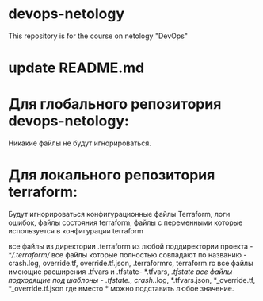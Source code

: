 # devops-netology
This repository is for the course on netology "DevOps"


# update README.md

# Для глобального репозитория devops-netology:
Никакие файлы не будут игнорироваться.

# Для локального репозитория terraform:
Будут игнорироваться конфигурационные файлы Terraform, логи ошибок, файлы состояния terraform, файлы с переменными которые используется в конфигурации terraform

все файлы из директории .terraform из любой поддиректории проекта - **/.terraform/*
все файлы которые полностью совпадают по названию - crash.log, override.tf, override.tf.json, .terraformrc, terraform.rc
все файлы имеющие расширения .tfvars и .tfstate- *.tfvars, *.tfstate
все файлы подходящие под шаблоны - *.tfstate.*, crash.*.log, *.tfvars.json, *_override.tf, *_override.tf.json где вместо * можно подставить любое значение.




